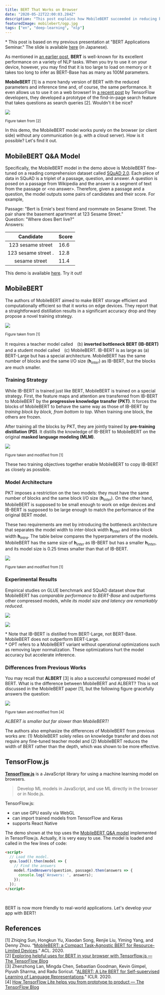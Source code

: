 ```yaml
---
title: BERT That Works on Browser
date: "2020-05-22T22:00:03.284Z"
description: "This post explains how MobileBERT succeeded in reducing both model size and inference time and introduce its implementation in TensorFlow.js that works on web browsers."
featuredImage: mobilebert/ogp.jpg
tags: ["en", "deep-learning", "nlp"]
---
```

\* This post is based on my previous presentation at "BERT Applications Seminar." The slide is available [here](https://www.slideshare.net/ShionHonda/bertmobileberttensorflowjs) (in Japanese).

As mentioned in [an earlier post](https://hippocampus-garden.com/representation_learning/), **BERT** is well-known for its excellent performance on a variety of NLP tasks. When you try to use it on your device, however, you may find that it is too large to load on memory or it takes too long to infer as BERT-Base has as many as 100M parameters.

**MobileBERT** [1] is a more handy version of BERT with the reduced parameters and inference time and, of course, the same performance. It even allows us to use it on a web browser! In [a recent post](https://blog.tensorflow.org/2020/03/exploring-helpful-uses-for-bert-in-your-browser-tensorflow-js.html) by TensorFlow developers, they developed a prototype of the find-in-page search feature that takes questions as search queries [2]. Wouldn't it be nice?

![](googledemo.gif)

<small>Figure taken from [2]</small>

In this demo, the MobileBERT model works purely on the browser (or client side) without any communication (e.g. with a cloud server). How is it possible? Let's find it out.

## MobileBERT Q&A Model
Specifically, the MobileBERT model in the demo above is MobileBERT fine-tuned on a reading comprehension dataset called [SQuAD 2.0](https://rajpurkar.github.io/SQuAD-explorer/). Each piece of data in SQuAD is a triplet of a passage, question, and answer. A question is posed on a passage from Wikipedia and the answer is a segment of text from the passage or \<no answer\>. Therefore, given a passage and a question, the model outputs some pairs of candidates and their score. For example, 

Passage: "Bert is Ernie's best friend and roommate on Sesame Street. The pair share the basement apartment at 123 Sesame Street."  
Question: "Where does Bert live?"  
Answers:

|      Candidate      | Score |
| :-----------------: | :---- |
|  123 sesame street  | 16.6  |
| 123 sesame street . | 12.8  |
|    sesame street    | 11.4  |

This demo is available [here](https://storage.googleapis.com/tfjs-models/demos/mobilebert-qna/index.html). Try it out!

## MobileBERT
The authors of MobileBERT aimed to make BERT storage efficient and computationally efficient so that it works on edge devices. They report that a straightforward distillation results in a significant accuracy drop and they propose a novel training strategy. 

![](2020-05-21-07-08-26.png)

<small>Figure taken from [1]</small>

It requires a teacher model called　(b) **inverted bottleneck BERT (IB-BERT)** and a student model called　(c) MobileBERT. IB-BERT is as large as (a) BERT-Large but has a special architecture. MobileBERT has the same number of blocks and the same I/O size ($\boldsymbol{h}_{inter}$) as IB-BERT, but the blocks are much smaller. 

### Training Strategy
While IB-BERT is trained just like BERT, MobileBERT is trained on a special strategy. First, the feature maps and attention are transferred from IB-BERT to MobileBERT by the **progressive knowledge transfer (PKT)**. It forces the blocks of MobileBERT to behave the same way as those of IB-BERT by *training block by block, from bottom to top*. When training one block, the others are frozen.

After training all the blocks by PKT, they are jointly trained by **pre-training distillation (PD)**. It distills the knowledge of IB-BERT to MobileBERT on the original **masked language modeling (MLM)**.

![](2020-05-21-22-04-02.png)

<small>Figure taken and modified from [1]</small>

These two training objectives together enable MobileBERT to copy IB-BERT as closely as possible.

### Model Architecture
PKT imposes a restriction on the two models: they must have the same number of blocks and the same block I/O size ($\boldsymbol{h}_{inter}$). On the other hand, MobileBERT is supposed to be small enough to work on edge devices and IB-BERT is supposed to be large enough to match the performance of the original BERT model. 

These two requirements are met by introducing the bottleneck architecture that separates the model width to inter-block width $\boldsymbol{h}_{inter}$ and intra-block width $\boldsymbol{h}_{intra}$. The table below compares the hyperparameters of the models. MobileBERT has the same size of $\boldsymbol{h}_{inter}$ as IB-BERT but has a smaller $\boldsymbol{h}_{inter}$, and its model size is 0.25 times smaller than that of IB-BERT.

![](2020-05-21-22-29-15.png)

<small>Figure taken and modified from [1]</small>

### Experimental Results
Empirical studies on GLUE benchmark and SQuAD dataset show that MobileBERT has *comparable performance to BERT-Base* and outperforms other compressed models, while *its model size and latency are remarkably reduced*.

![](2020-05-21-22-35-23.png)

![](2020-05-21-22-35-49.png)

\* Note that IB-BERT is distilled from BERT-Large, not BERT-Base. MobileBERT does not outperform BERT-Large.  
\* OPT refers to a MobileBERT variant without operational optimizations such as removing layer normalization. These optimizations hurt the model accuracy but accelerate inference.

### Differences from Previous Works
You may recall that **ALBERT** [3] is also a successful compressed model of BERT. What is the difference between MobileBERT and ALBERT? This is not discussed in the MobileBERT paper [1], but the following figure gracefully answers the question:

![](2020-05-21-22-57-10.png)

<small>Figure taken and modified from [4]</small>

*ALBERT is smaller but far slower than MobileBERT!*

The authors also emphasize the differences of MobileBERT from previous works are: (1) MobileBERT solely relies on knowledge transfer and does not require any fine-tuned teacher model and (2) MobileBERT reduces the width of BERT rather than the depth, which was shown to be more effective.

## TensorFlow.js
[**TensorFlow.js**](https://www.tensorflow.org/js) is a JavaScript library for using a machine learning model on browsers. 

> Develop ML models in JavaScript, and use ML directly in the browser or in Node.js.

TensorFlow.js:
- can use GPU easily via WebGL
- can import trained models from TensorFlow and Keras
- supports React Native

The demo shown at the top uses the [MobileBERT Q&A model](https://github.com/tensorflow/tfjs-models/tree/master/qna) implemented in TensorFlow.js. Actually, it is very easy to use. The model is loaded and called in the few lines of code:

```html
<script>
  // Load the model.
  qna.load().then(model => {
    // Find the answers
    model.findAnswers(question, passage).then(answers => {
      console.log('Answers: ', answers);
    });
  });
</script>
```
<br>

BERT is now more friendly to real-world applications. Let's develop your app with BERT!

## References
[1] Zhiqing Sun, Hongkun Yu, Xiaodan Song, Renjie Liu, Yiming Yang, and Denny Zhou. “[MobileBERT: a Compact Task-Agnostic BERT for Resource-Limited Devices](http://arxiv.org/abs/2004.02984).” ACL. 2020.  
[2] [Exploring helpful uses for BERT in your browser with Tensorflow.js — The TensorFlow Blog](https://blog.tensorflow.org/2020/03/exploring-helpful-uses-for-bert-in-your-browser-tensorflow-js.html)  
[3] Zhenzhong Lan, Mingda Chen, Sebastian Goodman, Kevin Gimpel, Piyush Sharma, and Radu Soricut. "[ALBERT: A Lite BERT for Self-supervised Learning of Language Representations](https://arxiv.org/abs/1909.11942)." ICLR. 2020.  
[4] [How TensorFlow Lite helps you from prototype to product — The TensorFlow Blog](https://blog.tensorflow.org/2020/04/how-tensorflow-lite-helps-you-from-prototype-to-product.html)